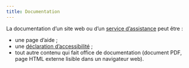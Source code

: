 ```yaml
---
title: Documentation
---
```


La documentation d’un site web ou d’un [service d’assistance](#service-d-assistance) peut être&nbsp;:
- une page d’aide&nbsp;;
- une [déclaration d’accessibilité](../obligations.html#déclaration-d’accessibilité)&nbsp;;
- tout autre contenu qui fait office de documentation (document PDF, page HTML externe lisible dans un navigateur web).